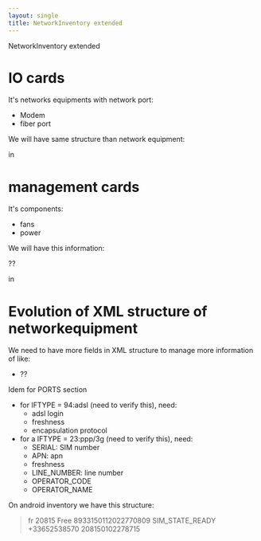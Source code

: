 ```yaml
---
layout: single
title: NetworkInventory extended
---
```


NetworkInventory extended

# IO cards

It's networks equipments with network port:
* Modem
* fiber port

We will have same structure than network equipment:

> <INFO>
> <PORTS>

in

> <DEVICE>
>       <EXTENSIONS>
>             <NETWORK>


# management cards

It's components:
* fans
* power
 
We will have this information:

??

in 

> <DEVICE>
>       <EXTENSIONS>
>             <COMPONENT>


# Evolution of XML structure of networkequipment

We need to have more fields in XML structure to manage more information of like:

* ??

Idem for PORTS section

* for IFTYPE = 94:adsl (need to verify this), need:
  * adsl login
  * freshness
  * encapsulation protocol
* for a IFTYPE = 23:ppp/3g (need to verify this), need:
  * SERIAL: SIM number
  * APN: apn
  * freshness
  * LINE_NUMBER: line number
  * OPERATOR_CODE
  * OPERATOR_NAME

On android inventory we have this structure:

>    <SIMCARDS>
>      <COUNTRY>fr</COUNTRY>
>      <OPERATOR_CODE>20815</OPERATOR_CODE>
>      <OPERATOR_NAME>Free</OPERATOR_NAME>
>      <SERIAL>8933150112022770809</SERIAL>
>      <STATE>SIM_STATE_READY</STATE>
>      <LINE_NUMBER>+33652538570</LINE_NUMBER>
>      <SUBSCRIBER_ID>208150102278715</SUBSCRIBER_ID>
>    </SIMCARDS>



